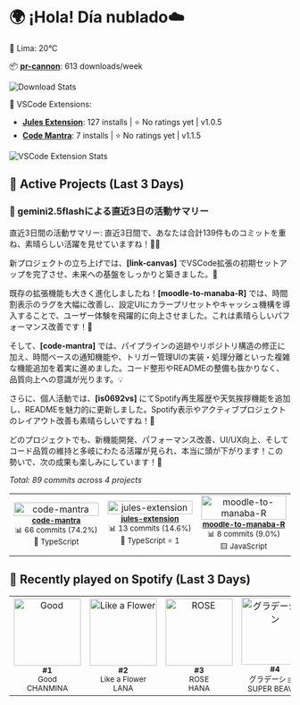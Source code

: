 <!-- weather-greeting:start -->
# 🌍 ¡Hola! Día nublado☁️
📍 Lima: 20°C
<!-- weather-greeting:end -->

<!-- stats:start -->
📦 **[pr-cannon](https://github.com/is0692vs/pr-cannon)**: 613 downloads/week

![Download Stats](https://quickchart.io/chart?c=%7B%22type%22%3A%22line%22%2C%22data%22%3A%7B%22labels%22%3A%5B%222025-10-24%22%2C%222025-10-25%22%2C%222025-10-26%22%2C%222025-10-27%22%2C%222025-10-28%22%5D%2C%22datasets%22%3A%5B%7B%22label%22%3A%22pr-cannon%22%2C%22data%22%3A%5B366%2C366%2C589%2C601%2C613%5D%2C%22borderColor%22%3A%22%23FF6384%22%2C%22backgroundColor%22%3A%22transparent%22%2C%22tension%22%3A0.4%7D%5D%7D%2C%22options%22%3A%7B%22title%22%3A%7B%22display%22%3Atrue%2C%22text%22%3A%22npm%20Weekly%20Downloads%22%7D%2C%22scales%22%3A%7B%22yAxes%22%3A%5B%7B%22ticks%22%3A%7B%22beginAtZero%22%3Atrue%7D%7D%5D%7D%7D%7D&width=800&height=400)
<!-- stats:end -->

<!-- vscode-stats:start -->
🚀 VSCode Extensions:
- **[Jules Extension](https://github.com/is0692vs/jules-extension)**: 127 installs | ⭐ No ratings yet | v1.0.5
- **[Code Mantra](https://github.com/is0692vs/code-mantra)**: 7 installs | ⭐ No ratings yet | v1.1.5

![VSCode Extension Stats](https://quickchart.io/chart?c=%7B%22type%22%3A%22line%22%2C%22data%22%3A%7B%22labels%22%3A%5B%222025-10-24%22%2C%222025-10-25%22%2C%222025-10-26%22%2C%222025-10-27%22%2C%222025-10-28%22%5D%2C%22datasets%22%3A%5B%7B%22label%22%3A%22Jules%20Extension%22%2C%22data%22%3A%5B86%2C86%2C108%2C125%2C127%5D%2C%22borderColor%22%3A%22%239966FF%22%2C%22backgroundColor%22%3A%22transparent%22%2C%22tension%22%3A0.4%7D%2C%7B%22label%22%3A%22Code%20Mantra%22%2C%22data%22%3A%5B0%2C0%2C5%2C7%2C7%5D%2C%22borderColor%22%3A%22%23FF9F40%22%2C%22backgroundColor%22%3A%22transparent%22%2C%22tension%22%3A0.4%7D%5D%7D%2C%22options%22%3A%7B%22title%22%3A%7B%22display%22%3Atrue%2C%22text%22%3A%22VSCode%20Extension%20Installs%22%7D%2C%22scales%22%3A%7B%22yAxes%22%3A%5B%7B%22ticks%22%3A%7B%22beginAtZero%22%3Atrue%7D%7D%5D%7D%7D%7D&width=800&height=400)
<!-- vscode-stats:end -->

<!-- active-projects:start -->
## 🔨 Active Projects (Last 3 Days)

### 🤖 gemini2.5flashによる直近3日の活動サマリー

直近3日間の活動サマリー:
直近3日間で、あなたは合計139件ものコミットを重ね、素晴らしい活躍を見せていますね！👏✨

新プロジェクトの立ち上げでは、**[link-canvas]** でVSCode拡張の初期セットアップを完了させ、未来への基盤をしっかりと築きました。🚀

既存の拡張機能も大きく進化しましたね！**[moodle-to-manaba-R]** では、時間割表示のラグを大幅に改善し、設定UIにカラープリセットやキャッシュ機構を導入することで、ユーザー体験を飛躍的に向上させました。これは素晴らしいパフォーマンス改善です！💪

そして、**[code-mantra]** では、パイプラインの追跡やリポジトリ構造の修正に加え、時間ベースの通知機能や、トリガー管理UIの実装・処理分離といった複雑な機能追加を着実に進めました。コード整形やREADMEの整備も抜かりなく、品質向上への意識が光ります。💡

さらに、個人活動では、**[is0692vs]** にてSpotify再生履歴や天気挨拶機能を追加し、READMEを魅力的に更新しました。Spotify表示やアクティブプロジェクトのレイアウト改善も素晴らしいですね！🎨

どのプロジェクトでも、新機能開発、パフォーマンス改善、UI/UX向上、そしてコード品質の維持と多岐にわたる活躍が見られ、本当に頭が下がります！この勢いで、次の成果も楽しみにしています！🌟

_Total: 89 commits across 4 projects_

<table>
  <tr>
    <td align="center" width="33%">
      <a href="https://github.com/is0692vs/code-mantra" target="_blank">
        <img src="https://opengraph.githubassets.com/1/is0692vs/code-mantra" alt="code-mantra" width="100%" />
      </a>
      <br />
      <sub><strong><a href="https://github.com/is0692vs/code-mantra" target="_blank">code-mantra</a></strong></sub>
      <br />
      <sub>📊 66 commits (74.2%)</sub>
      <br />
      <sub>🔷 TypeScript </sub>
    </td>
    <td align="center" width="33%">
      <a href="https://github.com/is0692vs/jules-extension" target="_blank">
        <img src="https://opengraph.githubassets.com/1/is0692vs/jules-extension" alt="jules-extension" width="100%" />
      </a>
      <br />
      <sub><strong><a href="https://github.com/is0692vs/jules-extension" target="_blank">jules-extension</a></strong></sub>
      <br />
      <sub>📊 13 commits (14.6%)</sub>
      <br />
      <sub>🔷 TypeScript ⭐ 1</sub>
    </td>
    <td align="center" width="33%">
      <a href="https://github.com/is0692vs/moodle-to-manaba-R" target="_blank">
        <img src="https://opengraph.githubassets.com/1/is0692vs/moodle-to-manaba-R" alt="moodle-to-manaba-R" width="100%" />
      </a>
      <br />
      <sub><strong><a href="https://github.com/is0692vs/moodle-to-manaba-R" target="_blank">moodle-to-manaba-R</a></strong></sub>
      <br />
      <sub>📊 8 commits (9.0%)</sub>
      <br />
      <sub>🟨 JavaScript </sub>
    </td>
  </tr>
</table>

<!-- active-projects:end -->

<!-- spotify:start -->
## 🎵 Recently played on Spotify (Last 3 Days)

<table>
  <tr>
    <td align="center">
      <a href="https://open.spotify.com/track/1Z8JOVjvZNhwOdwOVqZPpI" target="_blank">
        <img src="https://i.scdn.co/image/ab67616d0000b273fc5e4067581a0bf29e65afbb" alt="Good" width="120" />
      </a>
      <br />
      <sub><strong>#1</strong></sub>
      <br />
      <sub>Good</sub>
      <br />
      <sub>CHANMINA</sub>
    </td>
    <td align="center">
      <a href="https://open.spotify.com/track/3SS77BL8QoIWyoK0u7pDGQ" target="_blank">
        <img src="https://i.scdn.co/image/ab67616d0000b273ae516ba0de5909fc9613a81b" alt="Like a Flower" width="120" />
      </a>
      <br />
      <sub><strong>#2</strong></sub>
      <br />
      <sub>Like a Flower</sub>
      <br />
      <sub>LANA</sub>
    </td>
    <td align="center">
      <a href="https://open.spotify.com/track/5JTNhYqB0eG0ivgZcBviJ0" target="_blank">
        <img src="https://i.scdn.co/image/ab67616d0000b2733d342336e7841b9beef14e1d" alt="ROSE" width="120" />
      </a>
      <br />
      <sub><strong>#3</strong></sub>
      <br />
      <sub>ROSE</sub>
      <br />
      <sub>HANA</sub>
    </td>
    <td align="center">
      <a href="https://open.spotify.com/track/79z4gwvetIY6Du3qx9fyPF" target="_blank">
        <img src="https://i.scdn.co/image/ab67616d0000b27323614eec2d80bb91cd38dbe3" alt="グラデーション" width="120" />
      </a>
      <br />
      <sub><strong>#4</strong></sub>
      <br />
      <sub>グラデーション</sub>
      <br />
      <sub>SUPER BEAVER</sub>
    </td>
    <td align="center">
      <a href="https://open.spotify.com/track/6x6MPCHCBGyPDPXkoelyVN" target="_blank">
        <img src="https://i.scdn.co/image/ab67616d0000b2739c7d4a442342da6cc2b7f8f4" alt="BAD LOVE" width="120" />
      </a>
      <br />
      <sub><strong>#5</strong></sub>
      <br />
      <sub>BAD LOVE</sub>
      <br />
      <sub>HANA</sub>
    </td>
  </tr>
</table>
<!-- spotify:end -->
